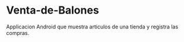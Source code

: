 # Venta-de-Balones
Applicacion Android que muestra articulos de una tienda y registra las compras. 
